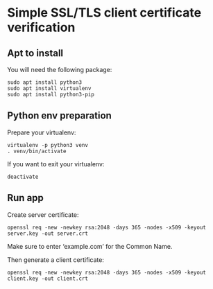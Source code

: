 # Simple SSL/TLS client certificate verification 


## Apt to install

You will need the following package:
    
    sudo apt install python3
    sudo apt install virtualenv
    sudo apt install python3-pip

## Python env preparation

Prepare your virtualenv:

    virtualenv -p python3 venv
    . venv/bin/activate

If you want to exit your virtualenv:

    deactivate

## Run app

Create server certificate:

    openssl req -new -newkey rsa:2048 -days 365 -nodes -x509 -keyout server.key -out server.crt

Make sure to enter ‘example.com’ for the Common Name.

Then generate a client certificate:

    openssl req -new -newkey rsa:2048 -days 365 -nodes -x509 -keyout client.key -out client.crt
